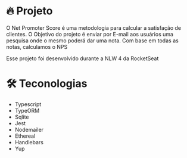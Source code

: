 # 🔥 Projeto 
O Net Promoter Score é uma metodologia para calcular a satisfação de clientes. O Objetivo do projeto é enviar por E-mail aos usuários uma pesquisa onde o mesmo poderá dar uma nota. Com base em todas as notas, calculamos o NPS

Esse projeto foi desenvolvido durante a NLW 4 da RocketSeat

# 🛠 Teconologias
- Typescript
- TypeORM
- Sqlite
- Jest
- Nodemailer
- Ethereal
- Handlebars
- Yup
